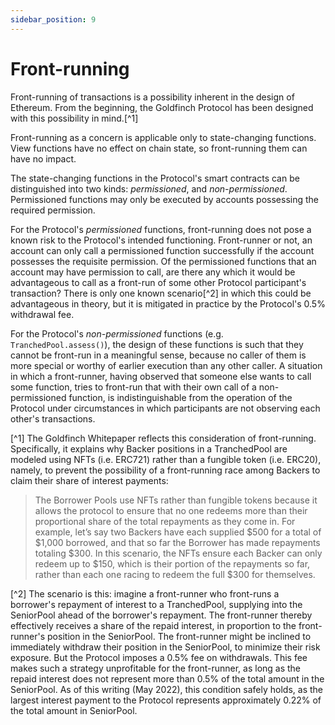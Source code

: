 ```yaml
---
sidebar_position: 9
---
```


# Front-running

Front-running of transactions is a possibility inherent in the design of Ethereum. From the beginning, the Goldfinch Protocol has been designed with this possibility in mind.[^1]

Front-running as a concern is applicable only to state-changing functions. View functions have no effect on chain state, so front-running them can have no impact.

The state-changing functions in the Protocol's smart contracts can be distinguished into two kinds: *permissioned*, and *non-permissioned*. Permissioned functions may only be executed by accounts possessing the required permission.

For the Protocol's *permissioned* functions, front-running does not pose a known risk to the Protocol's intended functioning. Front-runner or not, an account can only call a permissioned function successfully if the account possesses the requisite permission. Of the permissioned functions that an account may have permission to call, are there any which it would be advantageous to call as a front-run of some other Protocol participant's transaction? There is only one known scenario[^2] in which this could be advantageous in theory, but it is mitigated in practice by the Protocol's 0.5% withdrawal fee.

For the Protocol's *non-permissioned* functions (e.g. `TranchedPool.assess()`), the design of these functions is such that they cannot be front-run in a meaningful sense, because no caller of them is more special or worthy of earlier execution than any other caller. A situation in which a front-runner, having observed that someone else wants to call some function, tries to front-run that with their own call of a non-permissioned function, is indistinguishable from the operation of the Protocol under circumstances in which participants are not observing each other's transactions.

[^1] The Goldfinch Whitepaper reflects this consideration of front-running. Specifically, it explains why Backer positions in a TranchedPool are modeled using NFTs (i.e. ERC721) rather than a fungible token (i.e. ERC20), namely, to prevent the possibility of a front-running race among Backers to claim their share of interest payments:
> The Borrower Pools use NFTs rather than fungible tokens because it allows the protocol to ensure that no one redeems more than their proportional share of the total repayments as they come in. For example, let’s say two Backers have each supplied $500 for a total of $1,000 borrowed, and that so far the Borrower has made repayments totaling $300. In this scenario, the NFTs ensure each Backer can only redeem up to $150, which is their portion of the repayments so far, rather than each one racing to redeem the full $300 for themselves.

[^2] The scenario is this: imagine a front-runner who front-runs a borrower's repayment of interest to a TranchedPool, supplying into the SeniorPool ahead of the borrower's repayment. The front-runner thereby effectively receives a share of the repaid interest, in proportion to the front-runner's position in the SeniorPool. The front-runner might be inclined to immediately withdraw their position in the SeniorPool, to minimize their risk exposure. But the Protocol imposes a 0.5% fee on withdrawals. This fee makes such a strategy unprofitable for the front-runner, as long as the repaid interest does not represent more than 0.5% of the total amount in the SeniorPool. As of this writing (May 2022), this condition safely holds, as the largest interest payment to the Protocol represents approximately 0.22% of the total amount in SeniorPool.
